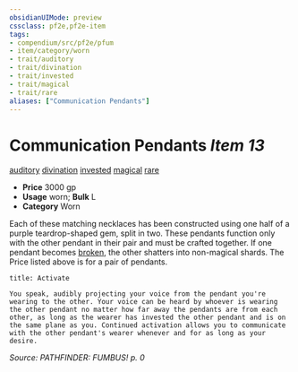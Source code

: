 ```yaml
---
obsidianUIMode: preview
cssclass: pf2e,pf2e-item
tags:
- compendium/src/pf2e/pfum
- item/category/worn
- trait/auditory
- trait/divination
- trait/invested
- trait/magical
- trait/rare
aliases: ["Communication Pendants"]
---
```

# Communication Pendants *Item 13*  
[auditory](/rules/traits/auditory.md)  [divination](/rules/traits/divination.md)  [invested](/rules/traits/invested.md)  [magical](/rules/traits/magical.md)  [rare](/rules/traits/rare.md)  

- **Price** 3000 gp
- **Usage** worn; **Bulk** L
- **Category** Worn

Each of these matching necklaces has been constructed using one half of a purple teardrop-shaped gem, split in two. These pendants function only with the other pendant in their pair and must be crafted together. If one pendant becomes [broken](/rules/conditions.md#Broken), the other shatters into non-magical shards. The Price listed above is for a pair of pendants.

```ad-embed-ability
title: Activate

You speak, audibly projecting your voice from the pendant you're wearing to the other. Your voice can be heard by whoever is wearing the other pendant no matter how far away the pendants are from each other, as long as the wearer has invested the other pendant and is on the same plane as you. Continued activation allows you to communicate with the other pendant's wearer whenever and for as long as your desire.
```

*Source: PATHFINDER: FUMBUS! p. 0*